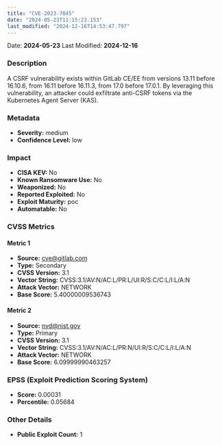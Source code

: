 ```yaml
---
title: "CVE-2023-7045"
date: "2024-05-23T11:15:23.153"
last_modified: "2024-12-16T14:53:47.797"
---
```




Date: **2024-05-23** Last Modified: **2024-12-16**

### Description  
A CSRF vulnerability exists within GitLab CE/EE from versions 13.11 before 16.10.6, from 16.11 before 16.11.3, from 17.0 before 17.0.1. By leveraging this vulnerability, an attacker could exfiltrate anti-CSRF tokens via the Kubernetes Agent Server (KAS).

### Metadata  
- **Severity:** medium
- **Confidence Level:** low

### Impact  
- **CISA KEV:** No
- **Known Ransomware Use:** No
- **Weaponized:** No
- **Reported Exploited:** No
- **Exploit Maturity:** poc
- **Automatable:** No

### CVSS Metrics  

#### Metric 1
- **Source:** cve@gitlab.com
- **Type:** Secondary
- **CVSS Version:** 3.1
- **Vector String:** CVSS:3.1/AV:N/AC:L/PR:L/UI:R/S:C/C:L/I:L/A:N
- **Attack Vector:** NETWORK
- **Base Score:** 5.40000009536743

#### Metric 2
- **Source:** nvd@nist.gov
- **Type:** Primary
- **CVSS Version:** 3.1
- **Vector String:** CVSS:3.1/AV:N/AC:L/PR:N/UI:R/S:C/C:L/I:L/A:N
- **Attack Vector:** NETWORK
- **Base Score:** 6.09999990463257


### EPSS (Exploit Prediction Scoring System)  
- **Score:** 0.00031
- **Percentile:** 0.05684

### Other Details  
- **Public Exploit Count:** 1
